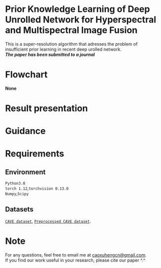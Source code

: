 # Prior Knowledge Learning of Deep Unrolled Network for Hyperspectral and Multispectral Image Fusion
This is a super-resolution algorithm that adresses the problem of insufficient prior learning in recent deep urolled network.  
***The paper has been submitted to a journal***  
# Flowchart
**None**
# Result presentation


# Guidance

# Requirements
## Environment
`Python3.8`  
`torch 1.12`,`torchvision 0.13.0`  
`Numpy`,`Scipy`  
## Datasets
[`CAVE dataset`](https://www1.cs.columbia.edu/CAVE/databases/multispectral/), 
 [`Preprocessed CAVE dataset`](https://aistudio.baidu.com/aistudio/datasetdetail/147509).
# Note
For any questions, feel free to email me at caoxuhengcn@gmail.com.  
If you find our work useful in your research, please cite our paper ^.^
